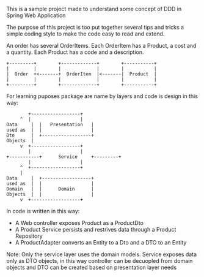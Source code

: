 This is a sample project made to understand some concept of DDD in Spring Web Application

The purpose of this project is too put together several tips and tricks
a simple coding style to make the code easy to read and extend.

An order has several OrderItems.
Each OrderItem has a Product, a cost and a quantity.
Each Product has a code and a description.

    +---------+        +-------------+        +-----------+
    |         |        |             |        |           |
    |  Order  +<-------+  OrderItem  |<-------|  Product  |
    |         |        |             |        |           |
    +---------+        +-------------+        +-----------+


For learning puposes package are name by layers and code is design in this way:
 
		    +------------------+
		 ^  |                  |
	Data     |  |   Presentation   |
	used as  |  |                  |
	Dto      |  +------------------+
	Objects	 |
		 v  +------------------+
		    |                  |
	+-----------+      Service     +---------+
		    |                  |
		 ^  +------------------+
		 |
	Data     |  +------------------+
	used as  |  |                  |
	Domain   |  |      Domain      |
	Objects	 |  |                  |
		 v  +------------------+


In code is written in this way:

- A Web controller exposes Product as a ProductDto
- A Product Service persists and restrives data through a Product Repository
- A ProductAdapter converts an Entity to a Dto and a DTO to an Entity

Note: 	Only the service layer uses the domain models.
	Service exposes data only as DTO objects, in this way controller 
	can be decuopled from domain objects 
	and DTO can be created based on presentation layer needs
	


